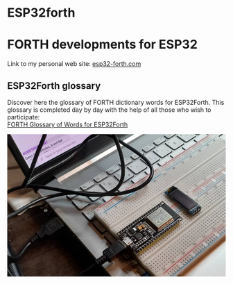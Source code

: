 # ESP32forth
<h1>FORTH developments for ESP32</h2>

<p>Link to my personal web site: <a href="http://esp32-forth.com" target="_blank">esp32-forth.com</a></p>

<h2>ESP32Forth glossary</h2>
<p>Discover here the glossary of FORTH dictionary words for ESP32Forth. This glossary is completed day by 
  day with the help of all those who wish to participate:<br/>
  <a href="https://esp32.arduino-forth.com/index/glossaire">FORTH Glossary of Words for ESP32Forth</a></p>

<img src="https://raw.githubusercontent.com/MPETREMANN11/ESP32forth/main/ESP32onSerial.jpg"/>




